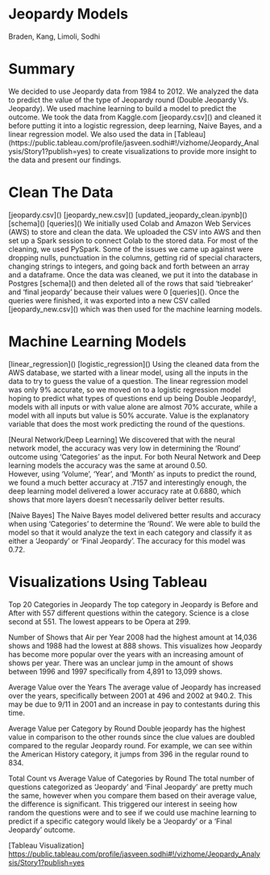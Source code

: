 # Jeopardy Models

Braden, Kang, Limoli, Sodhi

<h1>Summary</h1>
We decided to use Jeopardy data from 1984 to 2012. We analyzed the data to predict the value of the type of Jeopardy round (Double Jeopardy Vs. Jeopardy). We used machine learning to build a model to predict the outcome. We took the data from Kaggle.com [jeopardy.csv]() and cleaned it before putting it into a logistic regression, deep learning, Naive Bayes, and a linear regression model. We also used the data in [Tableau](https://public.tableau.com/profile/jasveen.sodhi#!/vizhome/Jeopardy_Analysis/Story1?publish=yes) to create visualizations to provide more insight to the data and present our findings. 

<h1>Clean The Data</h1>
[jeopardy.csv]()
[jeopardy_new.csv]()
[updated_jeopardy_clean.ipynb]()
[schema]()
[queries]()
We initially used Colab and Amazon Web Services (AWS) to store and clean the data. We uploaded the CSV into AWS and then set up a Spark session to connect Colab to the stored data. For most of the cleaning, we used PySpark. Some of the issues we came up against were dropping nulls, punctuation in the columns, getting rid of special characters, changing strings to integers, and going back and forth between an array and a dataframe. Once the data was cleaned, we put it into the database in Postgres [schema]() and then deleted all of the rows that said ‘tiebreaker’ and ‘final jeopardy’ because their values were 0 [queries](). Once the queries were finished, it was exported into a new CSV called [jeopardy_new.csv]() which was then used for the machine learning models.

<h1>Machine Learning Models</h1>
[linear_regression]()
[logistic_regression]()
Using the cleaned data from the AWS database, we started with a linear model, using all the inputs in the data to try to guess the value of a question. The linear regression model was only 9% accurate, so we moved on to a logistic regression model hoping to predict what types of questions end up being Double Jeopardy!, models with all inputs or with value alone are almost 70% accurate, while a model with all inputs but value is 50% accurate. Value is the explanatory variable that does the most work predicting the round of the questions. 


[Neural Network/Deep Learning]
We discovered that with the neural network model, the accuracy was very low in determining the ‘Round’ outcome using ‘Categories’ as the input.  For both Neural Network and Deep learning models the accuracy was the same at around 0.50.  
However, using ‘Volume’, ‘Year’, and ‘Month’ as inputs to predict the round, we found a much better accuracy at .7157 and interestingly enough, the deep learning model delivered a lower accuracy rate at 0.6880, which shows that more layers doesn’t necessarily deliver better results.  

[Naive Bayes]
The Naive Bayes model delivered better results and accuracy when using ‘Categories’ to determine the ‘Round’.  We were able to build the model so that it would analyze the text in each category and classify it as either a ‘Jeopardy’ or ‘Final Jeopardy’.  The accuracy for this model was 0.72.


<h1>Visualizations Using Tableau</h1>

Top 20 Categories in Jeopardy
The top category in Jeopardy is Before and After with 557 different questions within the category. Science is a close second at 551. The lowest appears to be Opera at 299.

Number of Shows that Air per Year
2008 had the highest amount at 14,036 shows and 1988 had the lowest at 888 shows. This visualizes how Jeopardy has become more popular over the years with an increasing amount of shows per year. There was an unclear jump in the amount of shows between 1996 and 1997 specifically from 4,891 to 13,099 shows.

Average Value over the Years
The average value of Jeopardy has increased over the years, specifically between 2001 at 496 and 2002 at 940.2. This may be due to 9/11 in 2001 and an increase in pay to contestants during this time.

Average Value per Category by Round
Double jeopardy has the highest value in comparison to the other rounds since the clue values are doubled compared to the regular Jeopardy round. For example, we can see within the American History category, it jumps from 396 in the regular round to 834.

Total Count vs Average Value of Categories by Round
The total number of questions categorized as ‘Jeopardy’ and ‘Final Jeopardy’ are pretty much the same, however when you compare them based on their average value, the difference is significant.    This triggered our interest in seeing how random the questions were and to see if we could use machine learning to predict if a specific category would likely be a ‘Jeopardy’ or a ‘Final Jeopardy’ outcome.


[Tableau Visualization] https://public.tableau.com/profile/jasveen.sodhi#!/vizhome/Jeopardy_Analysis/Story1?publish=yes 
